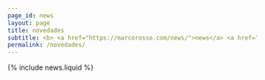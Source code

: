 ```yaml
---
page_id: news
layout: page
title: novedades
subtitle: <b> <a href="https://marcorosso.com/news/">news</a> <a href="https://marcorosso.com/it/novità/">novità</a> </b>
permalink: /novedades/
---
```


  {% include news.liquid %}
